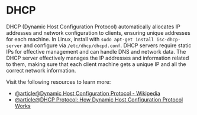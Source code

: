 # DHCP

DHCP (Dynamic Host Configuration Protocol) automatically allocates IP addresses and network configuration to clients, ensuring unique addresses for each machine. In Linux, install with `sudo apt-get install isc-dhcp-server` and configure via `/etc/dhcp/dhcpd.conf`. DHCP servers require static IPs for effective management and can handle DNS and network data. The DHCP server effectively manages the IP addresses and information related to them, making sure that each client machine gets a unique IP and all the correct network information.

Visit the following resources to learn more:

- [@article@Dynamic Host Configuration Protocol - Wikipedia](https://en.wikipedia.org/wiki/Dynamic_Host_Configuration_Protocol)
- [@article@DHCP Protocol: How Dynamic Host Configuration Protocol Works](https://network-guides.com/dhcp-protocol/)